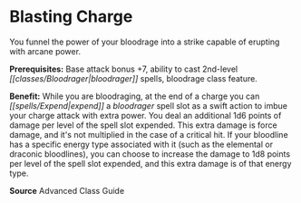 ﻿---
cssclass: [feats]

---
# Blasting Charge

You funnel the power of your bloodrage into a strike capable of erupting with arcane power.

**Prerequisites:** Base attack bonus +7, ability to cast 2nd-level _[[classes/Bloodrager|bloodrager]]_ spells, bloodrage class feature.

**Benefit:** While you are bloodraging, at the end of a charge you can _[[spells/Expend|expend]]_ a _bloodrager_ spell slot as a swift action to imbue your charge attack with extra power. You deal an additional 1d6 points of damage per level of the spell slot expended. This extra damage is force damage, and it's not multiplied in the case of a critical hit. If your bloodline has a specific energy type associated with it (such as the elemental or draconic bloodlines), you can choose to increase the damage to 1d8 points per level of the spell slot expended, and this extra damage is of that energy type.

**Source** Advanced Class Guide